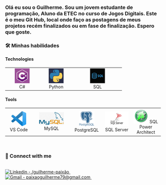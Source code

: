 <p><h3>Olá eu sou o Guilherme. Sou um jovem estudante de programação, 
  Aluno da ETEC no curso de Jogos Digitais.
  Este é o meu Git Hub, local onde faço as postagens de meus projetos recém finalizados ou em fase de finalização. Espero que goste.

<h3>🛠 Minhas habilidades </h3>
<!-- ****************** Tecnologies ****************** -->

<h4>Technologies</h4>
<table>
  <tr>
    <td align="center" width="96">
        <img src="./img/C.jpg" height="48" title="C#"/>
      <br>C#
    </td>
    <td align="center" width="96">
        <img src="./img/python.jpg"  height="48" alt="Python" />
      <br>Python
    </td>
    <td align="center" width="144">
        <img src="./img/SQL.jpg" height="48" title="SQL" />
      <br>SQL
    </td>
   </table>
<h4>Tools</h4>
<table>
  <tr>
    <td align="center" width="96">
        <div href="">
            <img src="./img/StudioCode.jpg" height="48" alt="Visual Studio Code" />
        </div>
      VS Code
    </td>
    <td align="center" width="144">
          <img src="./img/MySQL.jpg" width="80"  alt="MySQL" />
      MySQL
    </td>
    <td align="center" width="96">
          <img src="./img/Postgre.png" height="50" alt="PostgreSQL" />
      PostgreSQL
    </td>
    <td align="center" width="96">
          <img src="./img/Server.png" height="48" alt="SQL Server" />
      SQL Server
    </td>
     <td align="center" width="96">
          <img src="./img/PowerArc.jpg" height="48" alt="SQL Power Architect" />
      SQL Power Architect
    </td>
  </tr>
</table>

    
  </tr>
</table><br>
<h3> 🔗 Connect with me </h3> <br>
<a href=https://www.linkedin.com/in/guilherme-paix%C3%A3o- target="_blank">
    <img height="25" src="https://img.shields.io/badge/Guilherme_Paixao-0077B5?style=flat&logo=linkedin&logoColor=white" alt="Linkedin - /guilherme-paixão"/>
</a>&ensp;&ensp;
<a href="mailto:paixaoguilherme79@gmail.com" target="_blank">
    <img height="25" src="https://img.shields.io/badge/paixaoguilherme79@gmail.com-D14836?style=flat&logo=gmail&logoColor=white" alt="Gmail - paixaoguilherme79@gmail.com"/>
</a>&ensp;&ensp;


